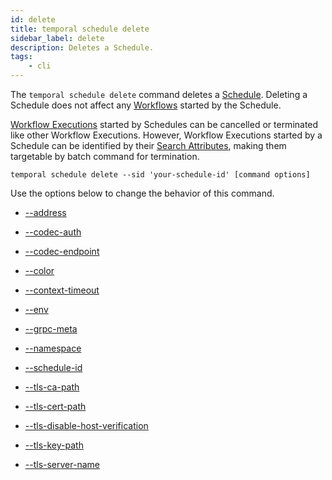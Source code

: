 ```yaml
---
id: delete
title: temporal schedule delete
sidebar_label: delete
description: Deletes a Schedule.
tags:
	- cli
---
```


The `temporal schedule delete` command deletes a [Schedule](/concepts/what-is-a-schedule).
Deleting a Schedule does not affect any [Workflows](/concepts/what-is-a-workflow) started by the Schedule.

[Workflow Executions](/concepts/what-is-a-workflow-execution) started by Schedules can be cancelled or terminated like other Workflow Executions.
However, Workflow Executions started by a Schedule can be identified by their [Search Attributes](/concepts/what-is-a-search-attribute), making them targetable by batch command for termination.

`temporal schedule delete --sid 'your-schedule-id' [command options]`

Use the options below to change the behavior of this command.

- [--address](/cli/cmd-options/address)

- [--codec-auth](/cli/cmd-options/codec-auth)

- [--codec-endpoint](/cli/cmd-options/codec-endpoint)

- [--color](/cli/cmd-options/color)

- [--context-timeout](/cli/cmd-options/context-timeout)

- [--env](/cli/cmd-options/env)

- [--grpc-meta](/cli/cmd-options/grpc-meta)

- [--namespace](/cli/cmd-options/namespace)

- [--schedule-id](/cli/cmd-options/schedule-id)

- [--tls-ca-path](/cli/cmd-options/tls-ca-path)

- [--tls-cert-path](/cli/cmd-options/tls-cert-path)

- [--tls-disable-host-verification](/cli/cmd-options/tls-disable-host-verification)

- [--tls-key-path](/cli/cmd-options/tls-key-path)

- [--tls-server-name](/cli/cmd-options/tls-server-name)
